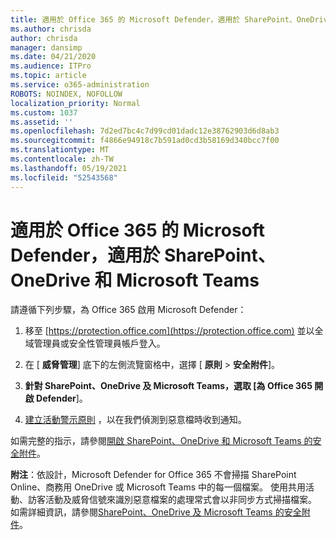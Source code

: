```yaml
---
title: 適用於 Office 365 的 Microsoft Defender，適用於 SharePoint、OneDrive 和 Microsoft Teams
ms.author: chrisda
author: chrisda
manager: dansimp
ms.date: 04/21/2020
ms.audience: ITPro
ms.topic: article
ms.service: o365-administration
ROBOTS: NOINDEX, NOFOLLOW
localization_priority: Normal
ms.custom: 1037
ms.assetid: ''
ms.openlocfilehash: 7d2ed7bc4c7d99cd01dadc12e38762903d6d8ab3
ms.sourcegitcommit: f4866e94918c7b591ad0cd3b58169d340bcc7f00
ms.translationtype: MT
ms.contentlocale: zh-TW
ms.lasthandoff: 05/19/2021
ms.locfileid: "52543568"
---
```

# <a name="microsoft-defender-for-office-365-for-sharepoint-onedrive-and-microsoft-teams"></a>適用於 Office 365 的 Microsoft Defender，適用於 SharePoint、OneDrive 和 Microsoft Teams

請遵循下列步驟，為 Office 365 啟用 Microsoft Defender：

1. 移至 [https://protection.office.com](https://protection.office.com) 並以全域管理員或安全性管理員帳戶登入。

2. 在 [ **威脅管理**] 底下的左側流覽窗格中，選擇 [ **原則** \> **安全附件**]。

3. **針對 SharePoint、OneDrive 及 Microsoft Teams，選取 [為 Office 365 開啟 Defender**]。

4. [建立活動警示原則](/microsoft-365/compliance/create-activity-alerts) ，以在我們偵測到惡意檔時收到通知。

如需完整的指示，請參閱[開啟 SharePoint、OneDrive 和 Microsoft Teams 的安全附件](/microsoft-365/security/office-365-security/turn-on-atp-for-spo-odb-and-teams)。

**附注**：依設計，Microsoft Defender for Office 365 不會掃描 SharePoint Online、商務用 OneDrive 或 Microsoft Teams 中的每一個檔案。 使用共用活動、訪客活動及威脅信號來識別惡意檔案的處理常式會以非同步方式掃描檔案。 如需詳細資訊，請參閱[SharePoint、OneDrive 及 Microsoft Teams 的安全附件](/microsoft-365/security/office-365-security/atp-for-spo-odb-and-teams)。
